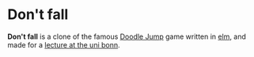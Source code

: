 # Don't fall

**Don't fall** is a clone of the famous [Doodle Jump](https://en.wikipedia.org/wiki/Doodle_Jump) game written in [elm](http://elm-lang.org), and made for a [lecture at the uni bonn](http://www.janis-voigtlaender.eu/teaching/dp16/).
